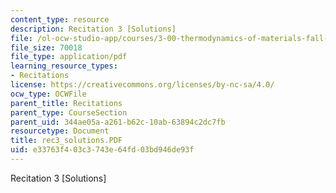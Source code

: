 ```yaml
---
content_type: resource
description: Recitation 3 [Solutions]
file: /ol-ocw-studio-app/courses/3-00-thermodynamics-of-materials-fall-2002/e33763f403c3743e64fd03bd946de93f_rec3_solutions.PDF
file_size: 70018
file_type: application/pdf
learning_resource_types:
- Recitations
license: https://creativecommons.org/licenses/by-nc-sa/4.0/
ocw_type: OCWFile
parent_title: Recitations
parent_type: CourseSection
parent_uid: 344ae05a-a261-b62c-10ab-63894c2dc7fb
resourcetype: Document
title: rec3_solutions.PDF
uid: e33763f4-03c3-743e-64fd-03bd946de93f
---
```

Recitation 3 [Solutions]